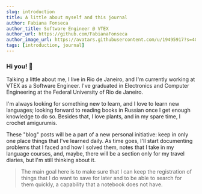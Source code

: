 ```yaml
---
slug: introduction
title: A little about myself and this journal
author: Fabiana Fonseca
author_title: Software Engineer @ VTEX
author_url: https://github.com/FabianaFonseca
author_image_url: https://avatars.githubusercontent.com/u/19495917?s=400&u=302696fe63b0bceec347a6b90dd42bddcea1cf43&v=4
tags: [introduction, journal]
---
```


### Hi you! 👋

Talking a little about me, I live in Rio de Janeiro, and I'm currently working at VTEX as a Software Engineer. I've graduated in Electronics and Computer Engineering at the Federal University of Rio de Janeiro.

I'm always looking for something new to learn, and I love to learn new languages; looking forward to reading books in Russian once I get enough knowledge to do so. Besides that, I love plants, and in my spare time, I crochet amigurumis.

These "blog" posts will be a part of a new personal initiative: keep in only one place things that I've learned daily. As time goes, I'll start documenting problems that I faced and how I solved them, notes that I take in my language courses, and, maybe, there will be a section only for my travel diaries, but I'm still thinking about it. 

> The main goal here is to make sure that I can keep the registration of things that I do want to save for later and to be able to search for them quickly, a capability that a notebook does not have.
